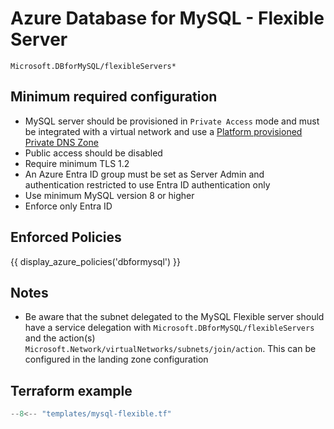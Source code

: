 # Azure Database for MySQL - Flexible Server

```
Microsoft.DBforMySQL/flexibleServers*
```

## Minimum required configuration

- MySQL server should be provisioned in `Private Access` mode and must be integrated with a virtual network and use a [Platform provisioned Private DNS Zone](../platform-guide/azure-network-dns.md#custom-private-dns-zones)
- Public access should be disabled
- Require minimum TLS 1.2
- An Azure Entra ID group must be set as Server Admin and authentication restricted to use Entra ID authentication only
- Use minimum MySQL version 8 or higher
- Enforce only Entra ID

## Enforced Policies

{{ display_azure_policies('dbformysql') }}

## Notes

- Be aware that the subnet delegated to the MySQL Flexible server should have a service delegation with `Microsoft.DBforMySQL/flexibleServers` and the action(s) `Microsoft.Network/virtualNetworks/subnets/join/action`. This can be configured in the landing zone configuration

## Terraform example

``` terraform linenums="1"
--8<-- "templates/mysql-flexible.tf"
```
